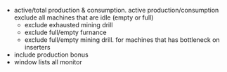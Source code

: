 * active/total production & consumption.
    active production/consumption exclude all machines that are idle (empty or full)
    * exclude exhausted mining drill
    * exclude full/empty furnance
    * exclude full/empty mining drill.
        for machines that has bottleneck on inserters
* include production bonus
* window lists all monitor
